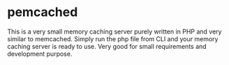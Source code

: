 pemcached
=========

This is a very small memory caching server purely written in PHP and very similar to memcached. Simply run the php file from CLI and your memory caching server is ready to use. Very good for small requirements and development purpose.